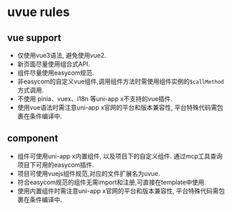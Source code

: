 # uvue rules
## vue support
- 仅使用vue3语法, 避免使用vue2.
- 新页面尽量使用组合式API.
- 组件尽量使用easycom规范.
- 非easycom的自定义vue组件,调用组件方法时需使用组件实例的`$callMethod`方式调用.
- 不使用 pinia、vuex、i18n 等uni-app x不支持的vue插件.
- 使用vue语法时需注意uni-app x官网的平台和版本兼容性, 平台特殊代码需包裹在条件编译中.

## component
- 组件可使用uni-app x内置组件, 以及项目下的自定义组件. 通过mcp工具查询项目下可用的easycom插件.
- 项目可使用vuejs组件规范,对应的文件扩展名为uvue.
- 符合easycom规范的组件无需import和注册,可直接在template中使用.
- 使用内置组件时需注意uni-app x官网的平台和版本兼容性, 平台特殊代码需包裹在条件编译中.